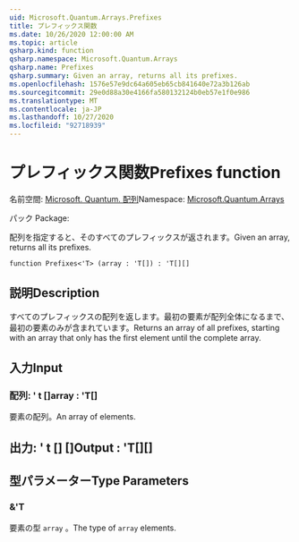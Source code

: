 ```yaml
---
uid: Microsoft.Quantum.Arrays.Prefixes
title: プレフィックス関数
ms.date: 10/26/2020 12:00:00 AM
ms.topic: article
qsharp.kind: function
qsharp.namespace: Microsoft.Quantum.Arrays
qsharp.name: Prefixes
qsharp.summary: Given an array, returns all its prefixes.
ms.openlocfilehash: 1576e57e9dc64a605eb65cb841640e72a3b126ab
ms.sourcegitcommit: 29e0d88a30e4166fa580132124b0eb57e1f0e986
ms.translationtype: MT
ms.contentlocale: ja-JP
ms.lasthandoff: 10/27/2020
ms.locfileid: "92718939"
---
```

# <a name="prefixes-function"></a><span data-ttu-id="4b41b-102">プレフィックス関数</span><span class="sxs-lookup"><span data-stu-id="4b41b-102">Prefixes function</span></span>

<span data-ttu-id="4b41b-103">名前空間: [Microsoft. Quantum. 配列](xref:Microsoft.Quantum.Arrays)</span><span class="sxs-lookup"><span data-stu-id="4b41b-103">Namespace: [Microsoft.Quantum.Arrays](xref:Microsoft.Quantum.Arrays)</span></span>

<span data-ttu-id="4b41b-104">パック [](https://nuget.org/packages/)</span><span class="sxs-lookup"><span data-stu-id="4b41b-104">Package: [](https://nuget.org/packages/)</span></span>


<span data-ttu-id="4b41b-105">配列を指定すると、そのすべてのプレフィックスが返されます。</span><span class="sxs-lookup"><span data-stu-id="4b41b-105">Given an array, returns all its prefixes.</span></span>

```qsharp
function Prefixes<'T> (array : 'T[]) : 'T[][]
```


## <a name="description"></a><span data-ttu-id="4b41b-106">説明</span><span class="sxs-lookup"><span data-stu-id="4b41b-106">Description</span></span>

<span data-ttu-id="4b41b-107">すべてのプレフィックスの配列を返します。最初の要素が配列全体になるまで、最初の要素のみが含まれています。</span><span class="sxs-lookup"><span data-stu-id="4b41b-107">Returns an array of all prefixes, starting with an array that only has the first element until the complete array.</span></span>

## <a name="input"></a><span data-ttu-id="4b41b-108">入力</span><span class="sxs-lookup"><span data-stu-id="4b41b-108">Input</span></span>

### <a name="array--t"></a><span data-ttu-id="4b41b-109">配列: ' t []</span><span class="sxs-lookup"><span data-stu-id="4b41b-109">array : 'T[]</span></span>

<span data-ttu-id="4b41b-110">要素の配列。</span><span class="sxs-lookup"><span data-stu-id="4b41b-110">An array of elements.</span></span>



## <a name="output--t"></a><span data-ttu-id="4b41b-111">出力: ' t [] []</span><span class="sxs-lookup"><span data-stu-id="4b41b-111">Output : 'T[][]</span></span>



## <a name="type-parameters"></a><span data-ttu-id="4b41b-112">型パラメーター</span><span class="sxs-lookup"><span data-stu-id="4b41b-112">Type Parameters</span></span>

### <a name="t"></a><span data-ttu-id="4b41b-113">&</span><span class="sxs-lookup"><span data-stu-id="4b41b-113">'T</span></span>

<span data-ttu-id="4b41b-114">要素の型 `array` 。</span><span class="sxs-lookup"><span data-stu-id="4b41b-114">The type of `array` elements.</span></span>